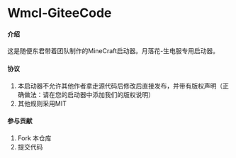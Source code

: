 # Wmcl-GiteeCode

#### 介绍
这是随便东君带着团队制作的MineCraft启动器。月落花-生电服专用启动器。

#### 协议
1. 本启动器不允许其他作者拿走源代码后修改后直接发布，并带有版权声明（正确做法：请在您的启动器中添加我们的版权说明）
2. 其他规则采用MIT

#### 参与贡献

1.  Fork 本仓库
2.  提交代码
